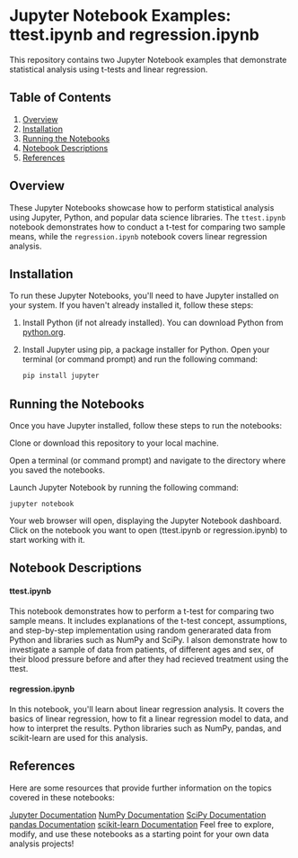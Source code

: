 # Jupyter Notebook Examples: ttest.ipynb and regression.ipynb

This repository contains two Jupyter Notebook examples that demonstrate statistical analysis using t-tests and linear regression.

## Table of Contents

1. [Overview](#overview)
2. [Installation](#installation)
3. [Running the Notebooks](#running-the-notebooks)
4. [Notebook Descriptions](#notebook-descriptions)
5. [References](#references)

## Overview

These Jupyter Notebooks showcase how to perform statistical analysis using Jupyter, Python, and popular data science libraries. The `ttest.ipynb` notebook demonstrates how to conduct a t-test for comparing two sample means, while the `regression.ipynb` notebook covers linear regression analysis.

## Installation

To run these Jupyter Notebooks, you'll need to have Jupyter installed on your system. If you haven't already installed it, follow these steps:

1. Install Python (if not already installed). You can download Python from [python.org](https://www.python.org/downloads/).

2. Install Jupyter using pip, a package installer for Python. Open your terminal (or command prompt) and run the following command:
   
   ```bash
   pip install jupyter
   ```

## Running the Notebooks
Once you have Jupyter installed, follow these steps to run the notebooks:  

Clone or download this repository to your local machine.  

Open a terminal (or command prompt) and navigate to the directory where you saved the notebooks.  

Launch Jupyter Notebook by running the following command:  
```
jupyter notebook
```
Your web browser will open, displaying the Jupyter Notebook dashboard. Click on the notebook you want to open (ttest.ipynb or regression.ipynb) to start working with it.

## Notebook Descriptions
#### ttest.ipynb
This notebook demonstrates how to perform a t-test for comparing two sample means. It includes explanations of the t-test concept, assumptions, and step-by-step implementation using random generarated data from Python and libraries such as NumPy and SciPy. I alson demonstrate how to investigate a sample of data from patients, of different ages and sex, of their blood pressure before and after they had recieved treatment using the ttest.

#### regression.ipynb
In this notebook, you'll learn about linear regression analysis. It covers the basics of linear regression, how to fit a linear regression model to data, and how to interpret the results. Python libraries such as NumPy, pandas, and scikit-learn are used for this analysis.

## References
Here are some resources that provide further information on the topics covered in these notebooks:

[Jupyter Documentation](https://docs.jupyter.org/en/latest/)
[NumPy Documentation](https://numpy.org/doc/)
[SciPy Documentation](https://docs.scipy.org/doc//scipy/index.html)
[pandas Documentation](https://pandas.pydata.org/docs/)
[scikit-learn Documentation](https://scikit-learn.org/stable/index.html) 
Feel free to explore, modify, and use these notebooks as a starting point for your own data analysis projects!